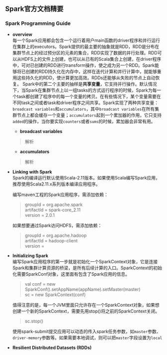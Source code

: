 ## Spark官方文档精要
### Spark Programming Guide
- **overview**  
每一个Spark应用都会包含一个运行着用户main函数的driver程序和并行运行在集群上的executors。Spark提供的最主要的抽象就是RDD，RDD是分布在集群节点上的经过预分区的元素的集合，RDD实现了数据的并行处理。RDD可以从HDFS上的文件上创建，也可以从已有的Scala集合上创建，在driver程序中，可对已创建的RDD进行transform操作，使之成为另一个RDD。Spark能够将已创建的RDD持久化在内存中，这样在迭代计算和并行计算中，就能够重用这些持久化的RDD，使计算更加高效。RDDs还能够从失败的节点上自动恢复。
Spark中的第二个主要的抽样是**共享变量**，它支持并行操作。默认情况下，当Spark在集群节点上以一组tasks的方式运行程序的时候，Spark为每一个task都创建了程序中的每一个变量的拷贝。在有些情况下，某个变量需要在不同task之间或者task和driver程序之间共享。Spark实现了两种共享变量：`broadcast variables`和`accumulators`，其中`broadcast variables`在所有集群节点上都会缓存一个变量；`accumulators`起到一个累加器的作用，它只支持`added`的操作，当你要实现`counters`或者`sums`的时候，累加器会非常有用。
  - **broadcast variables**  
  > 解析
  - **accumulators**    
  > 解析 
- **Linking with Spark**  
Spark的编译运行默认使用Scala-2.11版本。如果使用Scala编写Spark应用，推荐使用Scala2.11.x系列版本编译应用程序。 
	 
  编写maven工程的Spark应用程序，需添加依赖：
	> groupId = org.apache.spark  
	> artifactId = spark-core_2.11  
	> version = 2.0.1  
		
	如果想要通过Spark访问HDFS，需添加依赖：  
	>groupId = org.apache.hadoop  
	>artifactId = hadoop-client  
	>version = <your-hdfs-version>  

- **Initializing Spark**  
	编写Spark应用程序的第一步就是初始化一个SparkContext对象，它是连接Spark和集群计算资源的桥梁，是所有后续计算的入口。SparkContext的初始化需要SparkConf对象，这里面有包含了Spark应用的信息。  
	> val conf = new SparkConf().setAppName(appName).setMaster(master)  
	> sc = new SparkContext(conf)
	
	值得注意的是，每一个JVM里面只允许存在一个SparkContext对象，如果想创建一个新的SparkContext，需要先用stop()将之前的SparkContext关闭。  
	> sc.stop()  

	使用spark-submit提交应用可以动态的传入spark任务参数，如`master`参数、`driver-memory`参数等。如果需要本地调试，则可以把`master`字段设置为`local`
	
- **Resilient Distributed Datasets (RDDs)**
	
